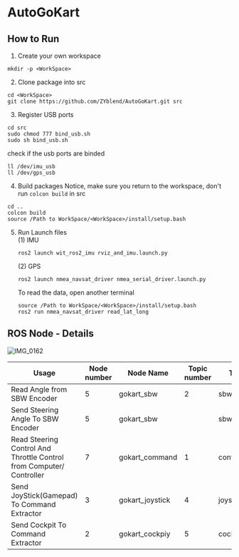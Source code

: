 # AutoGoKart

## How to Run
1. Create your own workspace
```
mkdir -p <WorkSpace>
```
2. Clone package into src
```
cd <WorkSpace>
git clone https://github.com/ZYblend/AutoGoKart.git src
```
3. Register USB ports
```
cd src
sudo chmod 777 bind_usb.sh
sudo sh bind_usb.sh
```
check if the usb ports are binded
```
ll /dev/imu_usb
ll /dev/gps_usb
```
4. Build packages
Notice, make sure you return to the workspace, don't run `colcon build` in src
```
cd ..
colcon build
source /Path to WorkSpace/<WorkSpace>/install/setup.bash
```
5. Run Launch files <br>
   (1) IMU
   ```
   ros2 launch wit_ros2_imu rviz_and_imu.launch.py
   ```
   (2) GPS
   ```
   ros2 launch nmea_navsat_driver nmea_serial_driver.launch.py
   ```
   To read the data, open another terminal
   ```
   source /Path to WorkSpace/<WorkSpace>/install/setup.bash
   ros2 run nmea_navsat_driver read_lat_long
   ```
   
## ROS Node - Details

![IMG_0162](https://github.com/Naveenkumarar/AutoGoKart/assets/29993827/5eb8c6c0-c0e8-4dfe-831c-f43d045df81f)

Usage  |  Node number  |  Node Name  |  Topic number  |  Topic Name  |  Msg Type
---  |---  |---  |---  |---  |---
Read Angle from SBW Encoder  |  5  |  gokart_sbw  |  2  |  sbw_feedback  |   geometery_msgs/msg/PointStamped
Send Steering Angle To SBW Encoder  |  5  |  gokart_sbw  |     |  sbw_control  |   geometery_msgs/msg/PointStamped
Read Steering Control And Throttle Control from Computer/ Controller  |  7  | gokart_command  |  1  |  control_command  |  geometery_msgs/msg/PointStamped
Send JoyStick(Gamepad) To Command Extractor  |  3  |  gokart_joystick  |  4   |  joystick_command  |   sensor_msgs/msg/joy
Send Cockpit To Command Extractor  |  2  |  gokart_cockpiy  |  5   |  cockpit_command  |   geometery_msgs/msg/PointStamped





 

